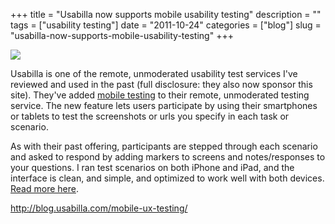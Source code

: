 +++
title = "Usabilla now supports mobile usability testing"
description = ""
tags = ["usability testing"]
date = "2011-10-24"
categories = ["blog"]
slug = "usabilla-now-supports-mobile-usability-testing"
+++



  <div class="notebook-screenshot"><a href="http://blog.usabilla.com/mobile-ux-testing/"><img src="/media/bluga/wt4ea5be599b192_large.jpg"/></a></div><p>Usabilla is one of the remote, unmoderated usability test services I've reviewed and used in the past (full disclosure: they also now sponsor this site). They've added <a href="http://blog.usabilla.com/mobile-ux-testing/">mobile testing</a> to their remote, unmoderated testing service.  The new feature lets users participate by using their smartphones or tablets to test the screenshots or urls you specify in each task or scenario.</p>

<p>As with their past offering, participants are stepped through each scenario and asked to respond by adding markers to screens and notes/responses to your questions. I ran test scenarios on both iPhone and iPad, and the interface is clean, and simple, and optimized to work well with both devices. <a href="http://blog.usabilla.com/mobile-ux-testing/">Read more here</a>.</p>

    
  <a href="http://blog.usabilla.com/mobile-ux-testing/">http://blog.usabilla.com/mobile-ux-testing/</a>
